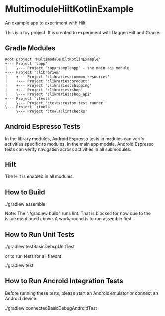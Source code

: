 # MultimoduleHiltKotlinExample
An example app to experiment with Hilt.

This is a toy project. It is created to experiment with Dagger/Hilt and Gradle.

## Gradle Modules

```
Root project 'MultimoduleHiltKotlinExample'
+--- Project ':app'
|    \--- Project ':app:sampleapp' - the main app module
+--- Project ':libraries'
|    +--- Project ':libraries:common_resources'
|    +--- Project ':libraries:product'
|    +--- Project ':libraries:shipping'
|    +--- Project ':libraries:shop'
|    \--- Project ':libraries:shop_api'
+--- Project ':tests'
|    \--- Project ':tests:custom_test_runner'
\--- Project ':tools'
     \--- Project ':tools:lintchecks'
```

## Android Espresso Tests

In the library modules, Android Espresso tests in modules can verify activities specific to modules.
In the main app module, Android Espresso tests can verify navigation across activities in all submodules.

## Hilt
The Hilt is enabled in all modules.

## How to Build

./gradlew assemble

Note: 
The "./gradlew build" runs lint. That is blocked for now due to the issue mentioned above.
A workaround is to run assemble first.
 
## How to Run Unit Tests

./gradlew testBasicDebugUnitTest 

or to run tests for all flavors: 

./gradlew test  
 
## How to Run Android Integration Tests

Before running these tests, please start an Android emulator or connect an Android device.

./gradlew connectedBasicDebugAndroidTest


